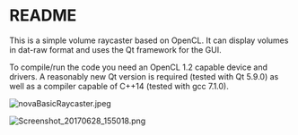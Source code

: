 # README #

This is a simple volume raycaster based on OpenCL.
It can display volumes in dat-raw format and uses the Qt framework for the GUI. 

To compile/run the code you need an OpenCL 1.2 capable device and drivers.
A reasonably new Qt version is required (tested with Qt 5.9.0) as well as a compiler capable of C++14 (tested with gcc 7.1.0).

![novaBasicRaycaster.jpeg](https://bitbucket.org/repo/8zXkR4o/images/220208695-novaBasicRaycaster.jpeg)

![Screenshot_20170628_155018.png](https://bitbucket.org/repo/8zXkR4o/images/1815829695-Screenshot_20170628_155018.png)